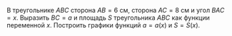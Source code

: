 В треугольнике $ABC$ сторона $AB = 6 \text{ см}$, сторона $AC = 8 \text{ см}$ и угол $BAC = x$. Выразить $BC = a$ и площадь $S$ треугольника $ABC$ как функции переменной $x$. Построить графики функций $a=a(x)$ и $S=S(x)$.